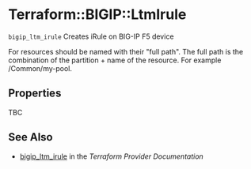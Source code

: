 # Terraform::BIGIP::LtmIrule

`bigip_ltm_irule` Creates iRule on BIG-IP F5 device

For resources should be named with their "full path". The full path is the combination of the partition + name of the resource. For example /Common/my-pool.

## Properties

TBC

## See Also

* [bigip_ltm_irule](https://www.terraform.io/docs/providers/bigip/r/ltm_irule.html) in the _Terraform Provider Documentation_